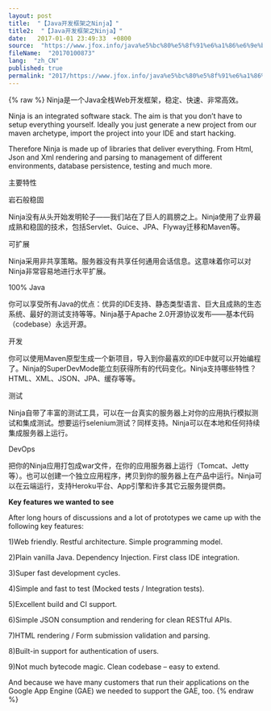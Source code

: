```yaml
---
layout: post
title:  "【Java开发框架之Ninja】"
title2:  "【Java开发框架之Ninja】"
date:   2017-01-01 23:49:33  +0800
source:  "https://www.jfox.info/java%e5%bc%80%e5%8f%91%e6%a1%86%e6%9e%b6%e4%b9%8bninja.html"
fileName:  "20170100873"
lang:  "zh_CN"
published: true
permalink: "2017/https://www.jfox.info/java%e5%bc%80%e5%8f%91%e6%a1%86%e6%9e%b6%e4%b9%8bninja.html"
---
```

{% raw %}
Ninja是一个Java全栈Web开发框架，稳定、快速、非常高效。

Ninja is an integrated software stack. The aim is that you don’t have to setup everything yourself. Ideally you just generate a new project from our maven archetype, import the project into your IDE and start hacking.

Therefore Ninja is made up of libraries that deliver everything. From Html, Json and Xml rendering and parsing to management of different environments, database persistence, testing and much more.

主要特性

岩石般稳固

Ninja没有从头开始发明轮子——我们站在了巨人的肩膀之上。Ninja使用了业界最成熟和稳固的技术，包括Servlet、Guice、JPA、Flyway迁移和Maven等。

可扩展

Ninja采用非共享策略。服务器没有共享任何通用会话信息。这意味着你可以对Ninja非常容易地进行水平扩展。

100% Java

你可以享受所有Java的优点：优异的IDE支持、静态类型语言、巨大且成熟的生态系统、最好的测试支持等等。Ninja基于Apache 2.0开源协议发布——基本代码（codebase）永远开源。

开发

你可以使用Maven原型生成一个新项目，导入到你最喜欢的IDE中就可以开始编程了。Ninja的SuperDevMode能立刻获得所有的代码变化。Ninja支持哪些特性？ HTML、XML、JSON、JPA、缓存等等。

测试

Ninja自带了丰富的测试工具，可以在一台真实的服务器上对你的应用执行模拟测试和集成测试。想要运行selenium测试？同样支持。Ninja可以在本地和任何持续集成服务器上运行。

DevOps

把你的Ninja应用打包成war文件，在你的应用服务器上运行（Tomcat、Jetty等）。也可以创建一个独立应用程序，拷贝到你的服务器上在产品中运行。Ninja可以在云端运行，支持Heroku平台、App引擎和许多其它云服务提供商。

**Key features we wanted to see**

After long hours of discussions and a lot of prototypes we came up with the following key features:

1)Web friendly. Restful architecture. Simple programming model.

2)Plain vanilla Java. Dependency Injection. First class IDE integration.

3)Super fast development cycles.

4)Simple and fast to test (Mocked tests / Integration tests).

5)Excellent build and CI support.

6)Simple JSON consumption and rendering for clean RESTful APIs.

7)HTML rendering / Form submission validation and parsing.

8)Built-in support for authentication of users.

9)Not much bytecode magic. Clean codebase – easy to extend.

And because we have many customers that run their applications on the Google App Engine (GAE) we needed to support the GAE, too.
{% endraw %}